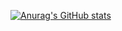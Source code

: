 [![Anurag's GitHub stats](https://github-readme-stats.vercel.app/api?username=AndrewJWin)](https://github.com/anuraghazra/github-readme-stats)
